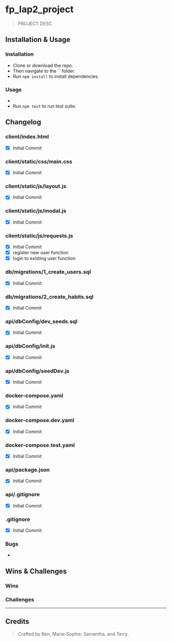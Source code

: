 # fp_lap2_project

> PROJECT DESC

## Installation & Usage

### Installation
* Clone or download the repo.
* Then navigate to the `` folder.
* Run `npm install` to install dependencies.

### Usage
* 
* Run `npm test` to run test suite.

## Changelog

### client/index.html

- [x] Initial Commit

### client/static/css/main.css

- [x] Initial Commit

### client/static/js/layout.js

- [x] Initial Commit

### client/static/js/modal.js

- [x] Initial Commit

### client/static/js/requests.js

- [x] Initial Commit
- [x] register new user function
- [x] login to existing user function

### db/migrations/1_create_users.sql

- [x] Initial Commit

### db/migrations/2_create_habits.sql

- [x] Initial Commit

### api/dbConfig/dev_seeds.sql

- [x] Initial Commit

### api/dbConfig/init.js

- [x] Initial Commit

### api/dbConfig/seedDev.js

- [x] Initial Commit

### docker-compose.yaml

- [x] Initial Commit

### docker-compose.dev.yaml

- [x] Initial Commit

### docker-compose.test.yaml

- [x] Initial Commit

### api/package.json

- [x] Initial Commit

### api/.gitignore

- [x] Initial Commit

### .gitignore

- [x] Initial Commit

### Bugs
- 

## Wins & Challenges

### Wins

### Challenges

----
## Credits

>Crafted by Ben, Marie-Sophie, Samantha, and Terry.
